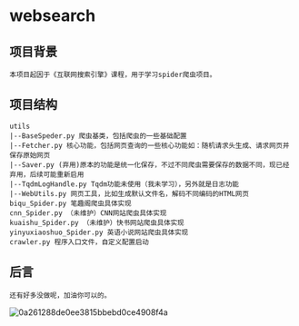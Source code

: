 # websearch
## 项目背景
    本项目起因于《互联网搜索引擎》课程，用于学习spider爬虫项目。

## 项目结构
    utils
    |--BaseSpeder.py 爬虫基类，包括爬虫的一些基础配置
    |--Fetcher.py 核心功能，包括网页查询的一些核心功能如：随机请求头生成、请求网页并保存原始网页
    |--Saver.py (弃用)原本的功能是统一化保存，不过不同爬虫需要保存的数据不同，现已经弃用，后续可能重新启用
    |--TqdmLogHandle.py Tqdm功能未使用（我未学习），另外就是日志功能
    |--WebUtils.py 网页工具，比如生成默认文件名，解码不同编码的HTML网页
    biqu_Spider.py 笔趣阁爬虫具体实现
    cnn_Spider.py （未维护）CNN网站爬虫具体实现
    kuaishu_Spider.py （未维护）快书网站爬虫具体实现
    yinyuxiaoshuo_Spider.py 英语小说网站爬虫具体实现
    crawler.py 程序入口文件，自定义配置启动

## 后言
    还有好多没做呢，加油你可以的。
![0a261288de0ee3815bbebd0ce4908f4a](https://quisper.obs.cn-east-3.myhuaweicloud.com/picgo/websearchTodo.png)